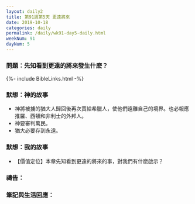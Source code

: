 ```yaml
---
layout: daily2
title: 第91週第5天 更遠將來
date: 2019-10-18
categories: daily
permalink: /daily/wk91-day5-daily.html
weekNum: 91
dayNum: 5
---
```


### 問題：先知看到更遠的將來發生什麽？

{%- include BibleLinks.html -%}

### 默想：神的故事
+ 神將被擄的猶大人歸回後再次賣給希臘人，使他們遠離自己的境界。也必報應推羅、西頓和非利士的外邦人。
+ 神要審判萬民。
+ 猶大必要存到永遠。

### 默想：我的故事
+ 【價值定位】本章先知看到更遠的將來的事，對我們有什麽啟示？

### 禱告：

### 筆記與生活回應：